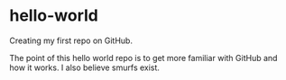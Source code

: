 # hello-world
Creating my first repo on GitHub.

The point of this hello world repo is to get more familiar with GitHub and how it works.
I also believe smurfs exist.
